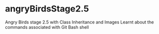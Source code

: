 # angryBirdsStage2.5
Angry Birds stage 2.5 with Class Inheritance and Images
Learnt about the commands associated with Git Bash shell 